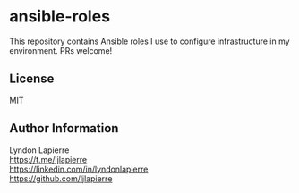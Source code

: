 ansible-roles
=============

This repository contains Ansible roles I use to configure infrastructure in my environment. PRs welcome!

License
-------

MIT

Author Information
------------------

Lyndon Lapierre  
https://t.me/ljlapierre  
https://linkedin.com/in/lyndonlapierre  
https://github.com/ljlapierre
